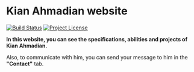 # Kian Ahmadian website

[![Build Status](https://img.shields.io/badge/build-passing-green?style=plastic)](https://kian-ahmadian.ir)
[![Project License](https://img.shields.io/github/license/kian-ahmadian/kian-ahmadian.github.io?style=plastic)](https://github.com/kian-ahmadian/kian-ahmadian.github.io/blob/master/LICENSE)


**In this website, you can see the specifications, abilities and projects of Kian Ahmadian.**

Also, to communicate with him, you can send your message to him in the **"Contact"** tab.

